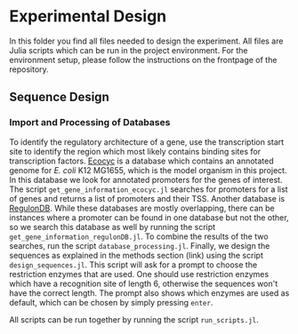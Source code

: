 # Experimental Design
In this folder you find all files needed to design the experiment. All files are Julia scripts which can be 
run in the project environment. For the environment setup, please follow the instructions on the frontpage
of the repository.

## Sequence Design

### Import and Processing of Databases

To identify the regulatory architecture of a gene, use the transcription start site to identify the region
which most likely contains binding sites for transcription factors. [Ecocyc](https://ecocyc.org/) is a database
which contains an annotated genome for *E. coli* K12 MG1655, which is the model organism in this project.
In this database we look for annotated promoters for the genes of interest. The script `get_gene_information_ecocyc.jl`
searches for promoters for a list of genes and returns a list of promoters and their TSS. Another database
is [RegulonDB](https://regulondb.ccg.unam.mx/). While these databases are mostly overlapping, there can be instances where
a promoter can be found in one database but not the other, so we search this database as well by running the script
`get_gene_information_regulonDB.jl`. To combine the results of the two searches, run the script `database_processing.jl`.
Finally, we design the sequences as explained in the methods section (link) using the script `design_sequences.jl`.
This script will ask for a prompt to choose the restriction enzymes that are used. One should use restriction enzymes 
which have a recognition site of length 6, otherwise the sequences won't have the correct length. The prompt also shows
which enzymes are used as default, which can be chosen by simply pressing `enter`.

All scripts can be run together by running the script `run_scripts.jl`.